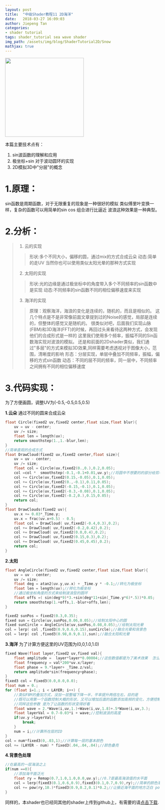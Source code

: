 ```yaml
---
layout: post
title:  "中级Shader教程11 2D海洋"
date:   2018-03-27 16:09:03
author: Jiepeng Tan
categories: 
- shader tutorial
tags: shader_tutorial sea wave shader
img_path: /assets/img/blog/ShaderTutorial2D/Snow
mathjax: true
---
```

 
<img src="http://127.0.0.1:4000/assets/img/blog/ShaderTutorial2D/Sea/sea.gif" width="256">

本篇主要技术点有：
1. sin波函数的理解和应用
2. 极坐标+sin 对于波动圆环的实现
3. 2D模拟3D中"分层"的概念





# 1.原理：

sin函数是周期函数，对于无限重复的现象是一种很好的模拟
类似傅里叶变换一样，复杂的函数可以用简单的sin cos 组合进行比逼近
波浪这种效果是一种典型。

# 2.分析：
>1. 云的实现 
  >>  形状:多个不同大小，偏移的圆，通过mix的方式合成云朵
  >>  动态:简单的走UV
  >> 当然你也可以使用类似太阳光晕的那种方式实现
>2. 太阳的实现
  >>  形状:光的边缘是通过极坐标中的角度带入多个不同频率的sin函数中是实现
  >>  动态:不同频率的sin函数不同的相位偏移速度来实现
>3. 海洋的实现
  >> 原理：观察海洋，海浪的变化是连续的，随机的，而且是相似的。
这几个特点是不是非常像前面文章提到过的Noise的感觉，局部是连续的，但整体的感觉又是随机的。
很类似对吧，后面我们实现山脉(FBM)和3D海洋(FFT)的时候，再回过头来看待这两种方式，会发现他们的合成形式是一样的
这里我们使用多个频率，振幅不同的Sin函数海实现对波浪的模拟。
还是和前面的2Dshader类似，我们通过"多层"的方式来模拟3D效果,同样需要考虑透视对于图像大小，范围，清晰度的影响
  >>形态：分层实现，单层中叠加不同频率，振幅，偏移的方式sin函数
  >>动态：不同的层不同的频率，同一层中，不同频率之间拥有不同的相位偏移速度

# 3.代码实现：

为了方便画圆，调整UV为(-0.5,-0.5,0.5,0.5)

**1.云朵**
通过不同的圆来合成云朵
```c
float Circle(fixed2 uv,fixed2 center,float size,float blur){
	uv = uv - center;
	uv /= size;
	float len = length(uv);
	return smoothstep(1.,1.-blur,len);
}
//简单直观的合成方式
float DrawCloud(fixed2 uv,fixed2 center,float size){
	uv = uv - center;
	uv /= size;
	float col = Circle(uv,fixed2(0.,0.),0.2,0.05);
	col =col *  smoothstep(-0.1,-0.1+0.01,uv.y);//将圆中不想要的的部分给剪切掉
	col += Circle(uv,fixed2(0.15,-0.05),0.1,0.05);
	col += Circle(uv,fixed2(0.,-0.1),0.11,0.05);
	col += Circle(uv,fixed2(-0.15,-0.1),0.1,0.05);
	col += Circle(uv,fixed2(-0.3,-0.08),0.1,0.05);
	col += Circle(uv,fixed2(-0.2,0.),0.15,0.05);
	return col;
}
float DrawClouds(fixed2 uv){
	uv.x += 0.03*_Time.y;
	uv.x = frac(uv.x+0.5) - 0.5;
	float col = DrawCloud( uv,fixed2(-0.4,0.3),0.2);
	col += DrawCloud( uv,fixed2(-0.2,0.42),0.2);
	col += DrawCloud( uv,fixed2(0.0,0.4),0.2);
	col += DrawCloud( uv,fixed2(0.15,0.3),0.2);
	col += DrawCloud( uv,fixed2(0.45,0.45),0.2);
	return col;
}
```

**2.太阳**
```c
float AngleCircle(fixed2 uv,fixed2 center,float size,float blur){
	uv = uv - center;
	uv /= size;
	float deg = atan2(uv.y,uv.x) + _Time.y * -0.1;//转化为极坐标
	float len = length(uv);//转化为极坐标
	//通过极坐标角度的方式来绘制波浪型的圆环
	float offs =( sin(deg*9)*3.+sin(deg*11+sin(_Time.y*6)*.5))*0.05;
	return smoothstep(1.+offs,1.-blur+offs,len);
}

fixed2 sunPos = fixed2(0.3,0.35);
fixed sun = Circle(uv,sunPos,0.06,0.05);//绘制太阳中心的圆
fixed sunCircle = AngleCircle(uv,sunPos,0.08,0.05);//绘制太阳光晕
col = lerp( col ,fixed3(0.9,0.6,0.15),sunCircle);//融合光晕和背景色
col = lerp( col ,fixed3(0.98,0.9,0.1),sun);//融合太阳和光晕

```

**3.海洋**
为了计算方便这里的UV范围为(0,0,1.0,1.0)

```c
fixed Wave(float layer,fixed2 uv,fixed val){
	float amplitude =  layer*layer*0.00004;//这些数值都是为了美术效果  怎么漂亮怎么来
	float frequency = val*200*uv.x/layer;
	float phase = 9.*layer+ _Time.z/val;
	return amplitude*sin(frequency+phase); 
}
fixed3 col = fixed3(0.0,0.0,0.0);
float num = 0.;
for (float i=1.; i < LAYER; i++) {
	//类似FBM的叠加方式，没加一层整幅下降一半，平率提升两倍左右，目的是
	//既可以用第一个函数控制大概的形状，又可以增加后面的函数添加高频的变化，方便控制细节
	//同样这些参数 是为了让函数的形状变得好看
	float wave = 2.*Wave(i,uv,1.)+Wave(i,uv,1.8)+.5*Wave(i,uv,3.);
	float layerVal = 0.7-0.03*i + wave;//控制波浪的高度
    if(uv.y >layerVal){
        break;
    }
    num = i;//计算所在层的ID
}
col = num*fixed3(0,.03,1);//计算每一层的基本颜色
col += (LAYER - num) * fixed3(.04,.04,.04);//颜色叠亮
```

**4.背景色处理**
```c
//在最高的一层海浪之上
if(num ==0){
	//添加海平面泛光
	float ry = Remap(0.7,1.0,1.0,0.0,uv.y);//0.7是最高海浪值的水平面
	col = lerp(fixed3(0.1,0.6,0.9),fixed3(0.1,0.7,0.9),ry);//简单的颜色渐变
	col += pow(ry,10.)*fixed3(0.9,0.2,0.1)*0.2;//让接近海平面的地方泛白 pow是为了控制影响范围
}
```

同样的，本shader也已经同其他的shader上传到github上，有需要的请[点击下载][1].


  [1]: https://github.com/JiepengTan/FishManShaderTutorial